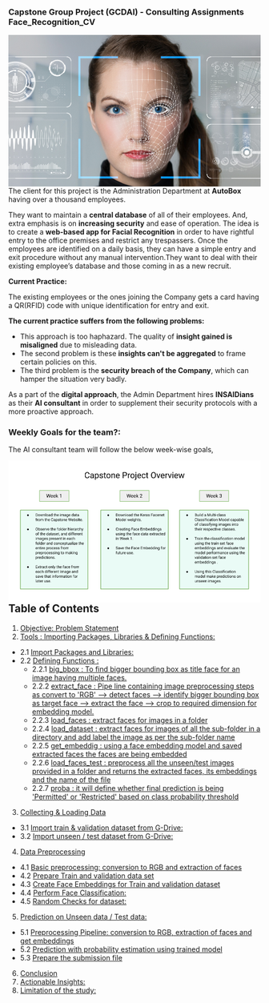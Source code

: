 ### Capstone Group Project (GCDAI) - **Consulting Assignments** **Face_Recognition_CV**

<img src="https://github.com/pathakchiranjit/Face_Recognition_CV/blob/main/Snaps/1.png?raw=true" align='left'><br/>


The client for this project is the Administration Department at **AutoBox** having over a thousand employees.

They want to maintain a **central database** of all of their employees.
And, extra emphasis is on **increasing security** and ease of operation.
The idea is to create a **web-based app for Facial Recognition** in order to have rightful entry to the office premises and restrict any trespassers.
Once the employees are identified on a daily basis, they can have a simple entry and exit procedure without any manual intervention.They want to deal with their existing employee’s database and those coming in as a new recruit.

**Current Practice:**

The existing employees or the ones joining the Company gets a card having a QR(RFID) code with unique identification for entry and exit.

**The current practice suffers from the following problems:**

- This approach is too haphazard. The quality of **insight gained is misaligned** due to misleading data.
- The second problem is these **insights can't be aggregated** to frame certain policies on this.
- The third problem is the **security breach of the Company**, which can hamper the situation very badly.

As a part of the **digital approach**, the Admin Department hires **INSAIDians** as their **AI consultant** in order to supplement their security protocols with a more proactive approach.



### **Weekly Goals for the team?**:
The AI consultant team will follow the below week-wise goals,

<img src="https://github.com/pathakchiranjit/Face_Recognition_CV/blob/main/Snaps/3.png?raw=true" align='left'><br/>































## Table of Contents

1. [Objective: Problem Statement](#section1)<br>
2. [Tools : Importing Packages, Libraries & Defining Functions:](#section2)<br>
  - 2.1 [Import Packages and Libraries:](#section201)<br>
  - 2.2 [Defining Functions :](#section202)<br>
    - 2.2.1 [big_bbox : To find bigger bounding box as title face for an image having multiple faces.](#section2021)<br>
    - 2.2.2 [extract_face : Pipe line containing image preprocessing steps as convert to 'RGB' --> detect faces --> identify bigger bounding box as target face --> extract the face --> crop to required dimension for embedding model.](#section2022)<br>
    - 2.2.3 [load_faces : extract faces for images in a folder](#section2023)<br>
    - 2.2.4 [load_dataset : extract faces for images of all the sub-folder in a directory and add label the image as per the sub-folder name](#section2024)<br>
    - 2.2.5 [get_embeddig : using a face embedding model and saved extracted faces the faces are being embedded](#section2025)<br>
    - 2.2.6 [load_faces_test : preprocess all the unseen/test images provided in a folder and returns the extracted faces, its embeddings and the name of the file](#section2026)<br>
    - 2.2.7 [proba : it will define whether final prediction is being 'Permitted' or 'Restricted' based on class probability threshold](#section2027)<br>
3. [Collecting & Loading Data](#section3)<br>
  - 3.1 [ Import train & validation dataset from G-Drive:](#section301)<br>
  - 3.2 [ Import unseen / test dataset from G-Drive:](#section302)<br>
4. [Data Preprocessing](#section4)<br>
  - 4.1 [Basic preprocessing: conversion to RGB and extraction of faces](#section401)<br>
  - 4.2 [Prepare Train and validation data set](#section402)<br>
  - 4.3 [Create Face Embeddings for Train and validation dataset](#section403)<br>
  - 4.4 [Perform Face Classification:](#section404)<br>
  - 4.5 [Random Checks for dataset:](#section405)<br>
5. [Prediction on Unseen data / Test data:](#section5)<br>
  - 5.1 [Preprocessing Pipeline: conversion to RGB, extraction of faces and get embeddings](#section501)<br>
  - 5.2 [Prediction with probability estimation using trained model](#section502)<br>
  - 5.3 [Prepare the submission file](#section503)<br>
6. [Conclusion](#section6)<br>
7. [Actionable Insights:](#section7)
8. [Limitation of the study:](#section8)
